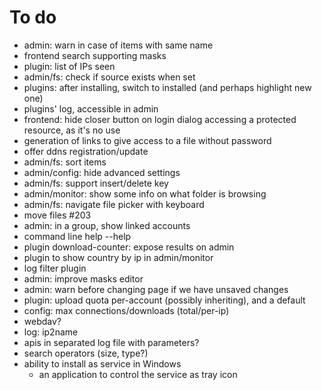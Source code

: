 # To do
- admin: warn in case of items with same name
- frontend search supporting masks
- plugin: list of IPs seen
- admin/fs: check if source exists when set
- plugins: after installing, switch to installed (and perhaps highlight new one)
- plugins' log, accessible in admin
- frontend: hide closer button on login dialog accessing a protected resource, as it's no use
- generation of links to give access to a file without password
- offer ddns registration/update
- admin/fs: sort items
- admin/config: hide advanced settings
- admin/fs: support insert/delete key
- admin/monitor: show some info on what folder is browsing
- admin/fs: navigate file picker with keyboard
- move files #203
- admin: in a group, show linked accounts
- command line help --help
- plugin download-counter: expose results on admin
- plugin to show country by ip in admin/monitor
- log filter plugin
- admin: improve masks editor
- admin: warn before changing page if we have unsaved changes
- plugin: upload quota per-account (possibly inheriting), and a default
- config: max connections/downloads (total/per-ip)
- webdav?
- log: ip2name
- apis in separated log file with parameters?
- search operators (size, type?)
- ability to install as service in Windows
  - an application to control the service as tray icon
